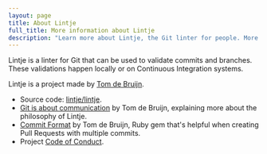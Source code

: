 ```yaml
---
layout: page
title: About Lintje
full_title: More information about Lintje
description: "Learn more about Lintje, the Git linter for people. More information about the people behind the project and project resources."
---
```


Lintje is a linter for Git that can be used to validate commits and branches. These validations happen locally or on Continuous Integration systems.

Lintje is a project made by [Tom de Bruijn](https://tomdebruijn.com).

- Source code: [lintje/lintje][source].
- [Git is about communication](https://tomdebruijn.com/posts/git-is-about-communication/) by Tom de Bruijn, explaining more about the philosophy of Lintje.
- [Commit Format](https://github.com/tombruijn/commit-format) by Tom de Bruijn, Ruby gem that's helpful when creating Pull Requests with multiple commits.
- Project [Code of Conduct](/code-of-conduct/).

[source]: <%= site.metadata.github_repo %>

